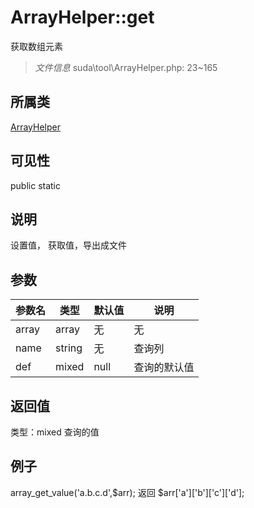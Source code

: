 # ArrayHelper::get
获取数组元素
> *文件信息* suda\tool\ArrayHelper.php: 23~165
## 所属类 

[ArrayHelper](../ArrayHelper.md)

## 可见性

  public  static
## 说明


设置值， 获取值，导出成文件

## 参数

| 参数名 | 类型 | 默认值 | 说明 |
|--------|-----|-------|-------|
| array |  array | 无 | 无 |
| name |  string | 无 |  查询列 |
| def |  mixed | null |  查询的默认值 |

## 返回值
类型：mixed
 查询的值

## 例子

array_get_value('a.b.c.d',$arr);
返回 $arr['a']['b']['c']['d'];